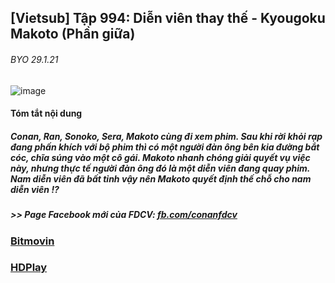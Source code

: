 ## [Vietsub] Tập 994: Diễn viên thay thế - Kyougoku Makoto (Phần giữa)
###### BYO 29.1.21
![image](https://user-images.githubusercontent.com/75318518/142830770-7487a463-14d3-415b-be28-da07dd2e4e50.png)

#### Tóm tắt nội dung
##### Conan, Ran, Sonoko, Sera, Makoto cùng đi xem phim. Sau khi rời khỏi rạp đang phấn khích với bộ phim thì có một người đàn ông bên kia đường bắt cóc, chĩa súng vào một cô gái. Makoto nhanh chóng giải quyết vụ việc này, nhưng thực tế người đàn ông đó là một diễn viên đang quay phim. Nam diễn viên đã bất tỉnh vậy nên Makoto quyết định thế chỗ cho nam diễn viên !?  
##### >> Page Facebook mới của FDCV: [fb.com/conanfdcv](https://fb.com/conanfdcv)
### [Bitmovin](https://bitmovin.com/demos/stream-test?format=hls&manifest=https://raw.githubusercontent.com/admin1509/admin1509/main/)
### [HDPlay](https://hdplay.se/?HLSP2P=https://raw.githubusercontent.com/admin1509/admin1509/main/)
